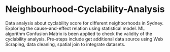 # Neighbourhood-Cyclability-Analysis
 Data analysis about cyclability score for different neighborhoods in Sydney. Exploring the cause-and-effect relation using statistical model. ML algorithm Confusion Matrix is been applied to check the validity of the cyclability analysis. Pre-steps include get additional data source using Web Scraping, data cleaning, spatial join to integrate datasets.
